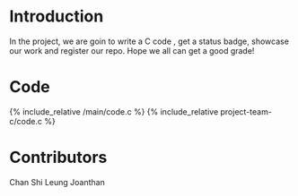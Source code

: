 # Introduction
In the project, we are goin to write a C code , get a status badge, showcase our work and register our repo. Hope we all can get a good grade!
# Code
{% include_relative /main/code.c %}
{% include_relative project-team-c/code.c %}
# Contributors
Chan Shi Leung Joanthan


